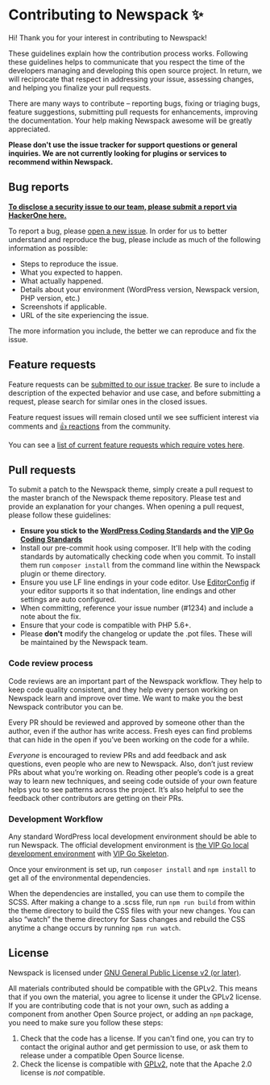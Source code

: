# Contributing to Newspack ✨

Hi! Thank you for your interest in contributing to Newspack!

These guidelines explain how the contribution process works. Following these guidelines helps to communicate that you respect the time of the developers managing and developing this open source project. In return, we will reciprocate that respect in addressing your issue, assessing changes, and helping you finalize your pull requests.

There are many ways to contribute – reporting bugs, fixing or triaging bugs, feature suggestions, submitting pull requests for enhancements, improving the documentation. Your help making Newspack awesome will be greatly appreciated.

**Please don't use the issue tracker for support questions or general inquiries. We are not currently looking for plugins or services to recommend within Newspack.**

## Bug reports

**[To disclose a security issue to our team, please submit a report via HackerOne here.](https://hackerone.com/automattic)**

To report a bug, please [open a new issue](https://github.com/Automattic/newspack-theme/issues/new?template=Bug_report.md). In order for us to better understand and reproduce the bug, please include as much of the following information as possible:

- Steps to reproduce the issue.
- What you expected to happen.
- What actually happened.
- Details about your environment (WordPress version, Newspack version, PHP version, etc.)
- Screenshots if applicable.
- URL of the site experiencing the issue.

The more information you include, the better we can reproduce and fix the issue.

## Feature requests

Feature requests can be [submitted to our issue tracker](https://github.com/Automattic/newspack-theme/issues/new?template=Feature_request.md). Be sure to include a description of the expected behavior and use case, and before submitting a request, please search for similar ones in the closed issues.

Feature request issues will remain closed until we see sufficient interest via comments and [👍 reactions](https://help.github.com/articles/about-discussions-in-issues-and-pull-requests/) from the community.

You can see a [list of current feature requests which require votes here](https://github.com/Automattic/newspack-theme/issues?q=label%3A%22votes+needed%22+sort%3Areactions-%2B1-desc+is%3Aclosed).

## Pull requests

To submit a patch to the Newspack theme, simply create a pull request to the master branch of the Newspack theme repository. Please test and provide an explanation for your changes. When opening a pull request, please follow these guidelines:

- **Ensure you stick to the [WordPress Coding Standards](https://make.wordpress.org/core/handbook/best-practices/coding-standards/php/) and the [VIP Go Coding Standards](https://vip.wordpress.com/documentation/vip-go/code-review-blockers-warnings-notices/)**
- Install our pre-commit hook using composer. It'll help with the coding standards by automatically checking code when you commit. To install them run `composer install` from the command line within the Newspack plugin or theme directory.
- Ensure you use LF line endings in your code editor. Use [EditorConfig](http://editorconfig.org/) if your editor supports it so that indentation, line endings and other settings are auto configured.
- When committing, reference your issue number (#1234) and include a note about the fix.
- Ensure that your code is compatible with PHP 5.6+.
- Please **don't** modify the changelog or update the .pot files. These will be maintained by the Newspack team.

### Code review process

Code reviews are an important part of the Newspack workflow. They help to keep code quality consistent, and they help every person working on Newspack learn and improve over time. We want to make you the best Newspack contributor you can be.

Every PR should be reviewed and approved by someone other than the author, even if the author has write access. Fresh eyes can find problems that can hide in the open if you’ve been working on the code for a while.

*Everyone* is encouraged to review PRs and add feedback and ask questions, even people who are new to Newspack. Also, don’t just review PRs about what you’re working on. Reading other people’s code is a great way to learn new techniques, and seeing code outside of your own feature helps you to see patterns across the project. It’s also helpful to see the feedback other contributors are getting on their PRs.

### Development Workflow

Any standard WordPress local development environment should be able to run Newspack. The official development environment is [the VIP Go local development environment](https://vip.wordpress.com/documentation/vip-go/local-vip-go-development-environment/) with [VIP Go Skeleton](https://github.com/Automattic/vip-go-skeleton).

Once your environment is set up, run `composer install` and `npm install` to get all of the environmental dependencies.

When the dependencies are installed, you can use them to compile the SCSS. After making a change to a .scss file, run `npm run build` from within the theme directory to build the CSS files with your new changes. You can also “watch” the theme directory for Sass changes and rebuild the CSS anytime a change occurs by running `npm run watch`.


## License

Newspack is licensed under [GNU General Public License v2 (or later)](../LICENSE.md).

All materials contributed should be compatible with the GPLv2. This means that if you own the material, you agree to license it under the GPLv2 license. If you are contributing code that is not your own, such as adding a component from another Open Source project, or adding an `npm` package, you need to make sure you follow these steps:

1. Check that the code has a license. If you can't find one, you can try to contact the original author and get permission to use, or ask them to release under a compatible Open Source license.
2. Check the license is compatible with [GPLv2](http://www.gnu.org/licenses/license-list.en.html#GPLCompatibleLicenses), note that the Apache 2.0 license is *not* compatible.
